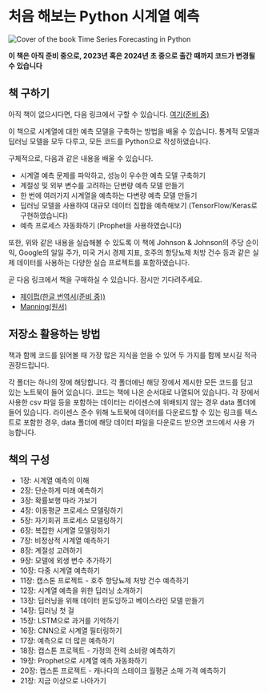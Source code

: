 # 처음 해보는 Python 시계열 예측
![Cover of the book Time Series Forecasting in Python](https://freecontent.manning.com/wp-content/uploads/DOTD_NewMEAP_Peixeiro.png)

**이 책은 아직 준비 중으로, 2023년 혹은 2024년 초 중으로 출간 때까지 코드가 변경될 수 있습니다**

## 책 구하기
아직 책이 없으시다면, 다음 링크에서 구할 수 있습니다. [여기(준비 중)](https://jpub.tistory.com/)

이 책으로 시계열에 대한 예측 모델을 구축하는 방법을 배울 수 있습니다. 통계적 모델과 딥러닝 모델을 모두 다루고, 모든 코드를 Python으로 작성하였습니다.

구체적으로, 다음과 같은 내용을 배울 수 있습니다.
- 시계열 예측 문제를 파악하고, 성능이 우수한 예측 모델 구축하기
- 계절성 및 외부 변수를 고려하는 단변량 예측 모델 만들기
- 한 번에 여러가지 시계열을 예측하는 다변량 예측 모델 만들기
- 딥러닝 모델을 사용하여 대규모 데이터 집합을 예측해보기 (TensorFlow/Keras로 구현하였습니다)
- 예측 프로세스 자동화하기 (Prophet을 사용하였습니다)

또한, 위와 같은 내용을 실습해볼 수 있도록 이 책에 Johnson & Johnson의 주당 순이익, Google의 일일 주가, 미국 거시 경제 지표, 호주의 항당뇨제 처방 건수 등과 같은 실제 데이터를 사용하는 다양한 실습 프로젝트를 포함하였습니다.

곧 다음 링크에서 책을 구매하실 수 있습니다. 잠시만 기다려주세요.
- [제이펍(한글 번역서(준비 중))](https://jpub.tistory.com/)
- [Manning(원서)](https://www.manning.com/books/time-series-forecasting-in-python-book?utm_source=marcopeix&utm_medium=affiliate&utm_campaign=book_peixeiro_time_10_21_21&a_aid=marcopeix&a_bid=8db7704f)

## 저장소 활용하는 방법
책과 함께 코드를 읽어볼 때 가장 많은 지식을 얻을 수 있어 두 가지를 함께 보시길 적극 권장드립니다.

각 폴더는 하나의 장에 해당합니다. 각 폴더에닌 해당 장에서 제시한 모든 코드를 담고 있는 노트북이 들어 있습니다. 코드는 책에 나온 순서대로 나열되어 있습니다.
각 장에서 사용한 csv 파일 등을 포함하는 데이터는 라이센스에 위배되지 않는 경우 data 폴더에 들어 있습니다. 라이센스 준수 위해 노트북에 데이터를 다운로드할 수 있는 링크를 텍스트로 포함한 경우, data 폴더에 해당 데이터 파일을 다운로드 받으면 코드에서 사용 가능합니다.

## 책의 구성
- 1장: 시계열 예측의 이해
- 2장: 단순하게 미래 예측하기
- 3장: 확률보행 따라 가보기
- 4장: 이동평균 프로세스 모델링하기
- 5장: 자기회귀 프로세스 모델링하기
- 6장: 복잡한 시계열 모델링하기
- 7장: 비정상적 시계열 예측하기
- 8장: 계절성 고려하기
- 9장: 모델에 외생 변수 추가하기
- 10장: 다중 시계열 예측하기
- 11장: 캡스톤 프로젝트 - 호주 항당뇨제 처방 건수 예측하기
- 12장: 시계열 예측을 위한 딥러닝 소개하기
- 13장: 딥러닝을 위해 데이터 윈도잉하고 베이스라인 모델 만들기
- 14장: 딥러닝 첫 걸
- 15장: LSTM으로 과거를 기억하기
- 16장: CNN으로 시계열 필터링하기
- 17장: 예측으로 더 많은 예측하기
- 18장: 캡스톤 프로젝트 - 가정의 전력 소비량 예측하기 
- 19장: Prophet으로 시계열 예측 자동화하기
- 20장: 캡스톤 프로젝트 - 캐나다의 스테이크 월평균 소매 가격 예측하기
- 21장: 지금 이상으로 나아가기
